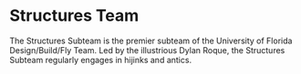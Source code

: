 # Structures Team
The Structures Subteam is the premier subteam of the University of Florida Design/Build/Fly Team. Led by the illustrious Dylan Roque, the Structures Subteam regularly engages in hijinks and antics.
